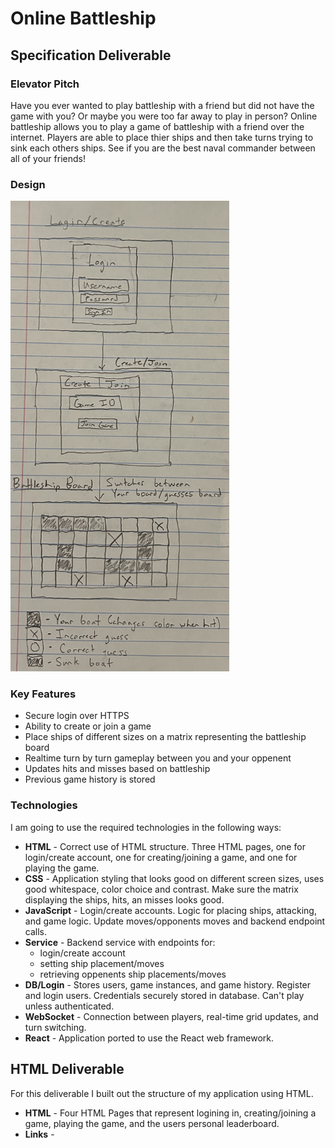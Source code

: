 # Online Battleship

## Specification Deliverable
### Elevator Pitch
Have you ever wanted to play battleship with a friend but did not have the game with you? Or maybe you were too far away to play in person? Online battleship allows you to play a game of battleship with a friend over the internet. Players are able to place thier ships and then take turns trying to sink each others ships. See if you are the best naval commander between all of your friends!

### Design
<img src="/specificationDesign.jpg" alt="Design Image" width="350"/>

### Key Features
- Secure login over HTTPS
- Ability to create or join a game
- Place ships of different sizes on a matrix representing the battleship board
- Realtime turn by turn gameplay between you and your oppenent
- Updates hits and misses based on battleship
- Previous game history is stored

### Technologies
I am going to use the required technologies in the following ways:
- **HTML** - Correct use of HTML structure. Three HTML pages, one for login/create account, one for creating/joining a game, and one for playing the game.
- **CSS** - Application styling that looks good on different screen sizes, uses good whitespace, color choice and contrast. Make sure the matrix displaying the ships, hits, an misses looks good.
- **JavaScript** - Login/create accounts. Logic for placing ships, attacking, and game logic. Update moves/opponents moves and backend endpoint calls.
- **Service** - Backend service with endpoints for:
    - login/create account
    - setting ship placement/moves
    - retrieving oppenents ship placements/moves
- **DB/Login** - Stores users, game instances, and game history. Register and login users. Credentials securely stored in database. Can't play unless authenticated.
- **WebSocket** - Connection between players, real-time grid updates, and turn switching.
- **React** - Application ported to use the React web framework.

## HTML Deliverable
For this deliverable I built out the structure of my application using HTML.
- **HTML** - Four HTML Pages that represent logining in, creating/joining a game, playing the game, and the users personal leaderboard.
- **Links** - 
